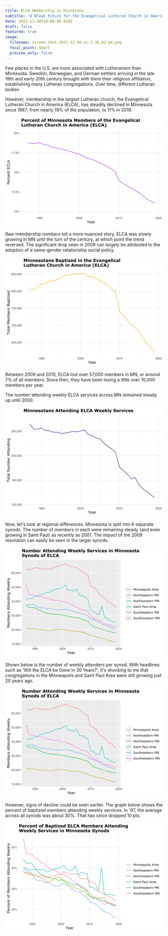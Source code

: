 ```yaml
---
title: ELCA Membership in Minnesota
subtitle: "A Bleak Future for the Evangelical Lutheran Church in America "
date: 2021-12-30T20:08:06.810Z
draft: false
featured: true
image:
  filename: screen-shot-2021-12-30-at-2.36.43-pm.png
  focal_point: Smart
  preview_only: false
---
```

Few places in the U.S. are more associated with Lutheranism than Minnesota. Swedish, Norwegian, and German settlers arriving in the late 19th and early 20th century brought with them their religious affiliation, establishing many Lutheran congregations. Over time, different Lutheran bodies 

However, membership in the largest Lutheran church, the Evangelical Lutheran Church in America (ELCA), has steadily declined in Minnesota since 1987; from nearly 19% of the population, to 11% in 2019.

![](mn-percent-baptized.svg)

Raw membership numbers tell a more nuanced story. ELCA was slowly growing in MN until the turn of the century, at which point the trend reversed. The significant drop seen in 2009 can largely be attributed to the adoption of a same-gender relationship social policy.

![](mn-baptized.svg)

Between 2009 and 2010, ELCA lost over 57,000 members in MN, or around 7% of all members. Since then, they have been losing a little over 10,000 members per year.

The number attending weekly ELCA services across MN remained steady up until 2000.

![](mn-attending-weekly-num.svg)

Now, let's look at regional differences. Minnesota is split into 6 separate synods. The number of members in each were remaining steady (and even growing in Saint Paul) as recently as 2001. The impact of the 2009 resolution can easily be seen in the larger synods.

![](attending-weekly-synods.svg)

Shown below is the number of weekly attenders per synod. With headlines such as 'Will the ELCA be Gone in 30 Years?', it's shocking to me that congregations in the Minneapolis and Saint Paul Area were still growing just 20 years ago.

![](attending-weekly-synods.svg)

However, signs of decline could be seen earlier. The graph below shows the percent of baptized members attending weekly services. In '87, the average across all synods was about 30%. That has since dropped 10 pts.

![](weekly-attend-by-baptized-synods.svg)